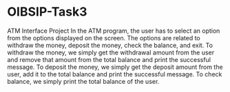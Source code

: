 # OIBSIP-Task3

ATM Interface Project
In the ATM program, the user has to select an option from the options displayed on the screen. The options are related to withdraw the money, deposit the money, check the balance, and exit.
To withdraw the money, we simply get the withdrawal amount from the user and remove that amount from the total balance and print the successful message.
To deposit the money, we simply get the deposit amount from the user, add it to the total balance and print the successful message.
To check balance, we simply print the total balance of the user.


